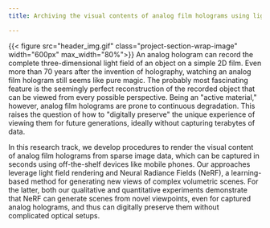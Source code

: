 ```yaml
---
title: Archiving the visual contents of analog film holograms using light field rendering and neural radiance fields (NeRF) 

---
```

{{< figure src="header_img.gif" class="project-section-wrap-image" width="600px" max_width="80%">}}
An analog hologram can record the complete three-dimensional light field of an object on a simple 2D film. Even more than 70 years after the invention of holography, watching an analog film hologram still seems like pure magic. The probably most fascinating feature is the seemingly perfect reconstruction of the recorded object that can be viewed from every possible perspective. Being an "active material," however, analog film holograms are prone to continuous degradation. This raises the question of how to "digitally preserve" the unique experience of viewing them for future generations, ideally without capturing terabytes of data. 

In this research track, we develop procedures to render the visual content of analog film holograms from sparse image data, which can be captured in seconds using off-the-shelf devices like mobile phones. Our approaches leverage light field rendering and Neural Radiance Fields (NeRF), a learning-based method for generating new views of complex volumetric scenes. For the latter, both our qualitative and quantitative experiments demonstrate that NeRF can generate scenes from novel viewpoints, even for captured analog holograms, and thus can digitally preserve them without complicated optical setups. 
